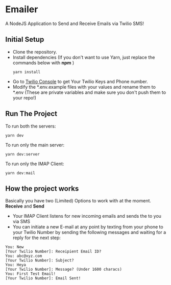 # Emailer
A NodeJS Application to Send and Receive Emails via Twilio SMS!

## Initial Setup
- Clone the repository.
- Install dependencies (If you don't want to use Yarn, just replace the commands below with **npm** )
  ```
  yarn install
  ```
- Go to [Twilio Console](https://www.twilio.com/console) to get Your Twilio Keys and Phone number.
- Modify the *.env.example files with your values and rename them to *.env (These are private variables and make sure you don't push them to your repo!)

## Run The Project
To run both the servers:
```
yarn dev
```
To run only the main server:
```
yarn dev:server
```
To run only the IMAP Client:
```
yarn dev:mail
```
## How the project works
Basically you have two (Limited) Options to work with at the moment. **Receive** and **Send**
- Your IMAP Client listens for new incoming emails and sends the to you via SMS
- You can initiate a new E-mail at any point by texting from your phone to your Twilio Number by sending the following messages and waiting for a reply for the next step:
```
You: New
[Your Twilio Number]: Receipient Email ID? 
You: abc@xyz.com 
[Your Twilio Number]: Subject?
You: Heya
[Your Twilio Number]: Message? (Under 1600 characs)
You: First Test Email!
[Your Twilio Number]: Email Sent!
```
